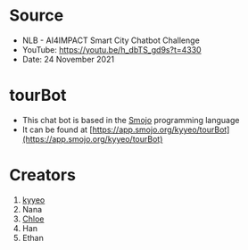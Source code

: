 # Source
* NLB - AI4IMPACT Smart City Chatbot Challenge
* YouTube: https://youtu.be/h_dbTS_gd9s?t=4330
* Date: 24 November 2021

# tourBot
* This chat bot is based in the [Smojo](https://m.chatbot.university/) programming language
* It can be found at [https://app.smojo.org/kyyeo/tourBot](https://app.smojo.org/kyyeo/tourBot)

# Creators
1. [kyyeo](https://github.com/kyyeo)
2. Nana
3. [Chloe](https://github.com/Khloeli/)
4. Han
5. Ethan
